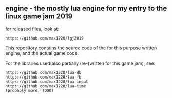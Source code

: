 engine - the mostly lua engine for my entry to the linux game jam 2019
--------------------------------------------


for released files, look at:

	https://github.com/max1220/lgj2019


This repository contains the source code of the for this purpose written engine, and the actual game code.

For the libraries used(also partially (re-)written for this game jam), see:

	https://github.com/max1220/lua-db
	https://github.com/max1220/lua-fb
	https://github.com/max1220/lua-input
	https://github.com/max1220/lua-time
	(probably more, TODO)

